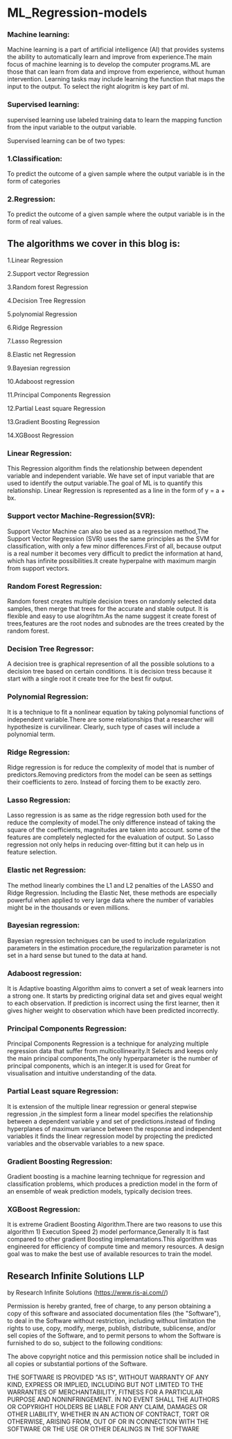 # ML_Regression-models
### Machine learning:

Machine learning is a part of artificial intelligence (AI) that provides systems the ability to automatically learn and improve from experience.The main focus of machine learning is to develop the computer programs.ML are those that can learn from data and improve from experience, without human intervention. Learning tasks may include learning the function that maps the input to the output. To select the right alogritm is key part of ml.

###  Supervised learning:
supervised learning use labeled training data to learn the mapping function from the input variable to the output variable.

Supervised learning can be of two types:

### 1.Classification: 
To predict the outcome of a given sample where the output variable is in the form of categories
### 2.Regression: 
To predict the outcome of a given sample where the output variable is in the form of real values.

## The algorithms we cover in this blog is:
1.Linear Regression

2.Support vector Regression

3.Random forest Regression

4.Decision Tree Regression

5.polynomial Regression

6.Ridge Regression

7.Lasso Regression

8.Elastic net Regression

9.Bayesian regression

10.Adaboost regression

11.Principal Components Regression

12.Partial Least square Regression

13.Gradient Boosting Regression

14.XGBoost Regression


### Linear Regression:

This Regression algorithm finds the relationship between dependent variable and independent variable. We have set of input variable that are used to identify the output variable.The goal of ML is to quantify this relationship.
Linear Regression is represented as a line in the form of y = a + bx.

### Support vector Machine-Regression(SVR):

Support Vector Machine can also be used as a regression method,The Support Vector Regression (SVR) uses the same principles as the SVM for classification, with only a few minor differences.First of all, because output is a real number it becomes very difficult to predict the information at hand, which has infinite possibilities.It create hyperpalne with maximum margin from support vectors.

### Random Forest Regression:

Random forest creates multiple decision trees on randomly selected data samples, then merge that trees for the accurate and stable output. It is flexible and easy to use alogrihtm.As the name suggest it create forest of trees,features are the root nodes and subnodes are the trees created by the random forest.

### Decision Tree Regressor:

A decision tree is graphical represention of all the possible solutions to a decision tree based on certain conditions. It is decision tress because it start with a single root it create tree for the best fir output.

### Polynomial Regression:

It is a technique to fit a nonlinear equation by taking polynomial functions of independent variable.There are some relationships that a researcher will hypothesize is curvilinear. Clearly, such type of cases will include a polynomial term.

### Ridge Regression:

Ridge regression is for reduce the complexity of model that is number of predictors.Removing predictors from the model can be seen as settings their coefficients to zero. Instead of forcing them to be exactly zero.

### Lasso Regression:

Lasso regression is as same as the ridge regression  both used for the reduce the complexity of model.The only difference 
instead of taking the square of the coefficients, magnitudes are taken into account. some of the features are completely neglected for the evaluation of output. So Lasso regression not only helps in reducing over-fitting but it can help us in feature selection.

### Elastic net Regression:

The method linearly combines the L1 and L2 penalties of the LASSO and Ridge Regression. Including the Elastic Net, these methods are especially powerful when applied to very large data where the number of variables might be in the thousands or even millions.

### Bayesian regression:

Bayesian regression techniques can be used to include regularization parameters in the estimation procedure,the regularization parameter is not set in a hard sense but tuned to the data at hand.

### Adaboost regression:

It is Adaptive boasting Algorithm aims to convert a set of weak learners into a strong one. It starts by predicting original data set and gives equal weight to each observation. If prediction is incorrect using the first learner, then it gives higher weight to observation which have been predicted incorrectly.

### Principal Components Regression:

Principal Components Regression is a technique for analyzing multiple regression data that suffer from
multicollinearity.It Selects and keeps only the main principal components,The only hyperparameter is the number of principal components, which is an integer.It is used for Great for visualisation and intuitive understanding of the data.

### Partial Least square Regression:

It is extension of the multiple linear regression or general stepwise regression ,in the simplest form a linear model specifies the relationship between a dependent variable y and set of predictions.instead of finding hyperplanes of maximum variance between the response and independent variables it finds the linear regression model by projecting the predicted variables and the observable variables to a new space.

### Gradient Boosting Regression:

Gradient boosting is a machine learning technique for regression and classification problems, which produces a prediction model in the form of an ensemble of weak prediction models, typically decision trees.

### XGBoost Regression:
It is extreme Gradient Boosting Algorithm.There are two reasons to use this algorithm 1) Execution Speed 2) model performance,Generally It is fast compared to other gradient  Boosting implemantations.This algorithm was engineered for efficiency of compute time and memory resources. A design goal was to make the best use of available resources to train the model.














## Research Infinite Solutions LLP
by Research Infinite Solutions (https://www.ris-ai.com//)

Permission is hereby granted, free of charge, to any person obtaining a copy of this software and associated documentation files (the "Software"), to deal in the Software without restriction, including without limitation the rights to use, copy, modify, merge, publish, distribute, sublicense, and/or sell copies of the Software, and to permit persons to whom the Software is furnished to do so, subject to the following conditions:

The above copyright notice and this permission notice shall be included in all copies or substantial portions of the Software.

THE SOFTWARE IS PROVIDED "AS IS", WITHOUT WARRANTY OF ANY KIND, EXPRESS OR IMPLIED, INCLUDING BUT NOT LIMITED TO THE WARRANTIES OF MERCHANTABILITY, FITNESS FOR A PARTICULAR PURPOSE AND NONINFRINGEMENT. IN NO EVENT SHALL THE AUTHORS OR COPYRIGHT HOLDERS BE LIABLE FOR ANY CLAIM, DAMAGES OR OTHER LIABILITY, WHETHER IN AN ACTION OF CONTRACT, TORT OR OTHERWISE, ARISING FROM, OUT OF OR IN CONNECTION WITH THE SOFTWARE OR THE USE OR OTHER DEALINGS IN THE SOFTWARE
